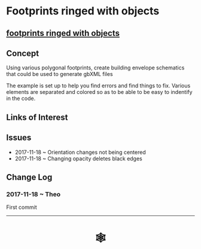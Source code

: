 

# Footprints ringed with objects

## [footprints ringed with objects]( http://www.ladybug.tools/spider/cookbook/footprints-ringed-with-objects/footprints-ringed-with-objects.html )


## Concept

Using various polygonal footprints, create building envelope schematics that could be used to generate gbXML files


The example is set up to help you find errors and find things to fix. Various elements are separated and colored so as to be able to be easy to indentify in the code.



## Links of Interest



## Issues

* 2017-11-18 ~ Orientation changes not being centered
* 2017-11-18 ~ Changing opacity deletes black edges
 
## Change Log

### 2017-11-18 ~ Theo

First commit

***


# <center title="hello!" ><a href=javascript:window.scrollTo(0,0); style=text-decoration:none; > &#x1f578; </a></center>
